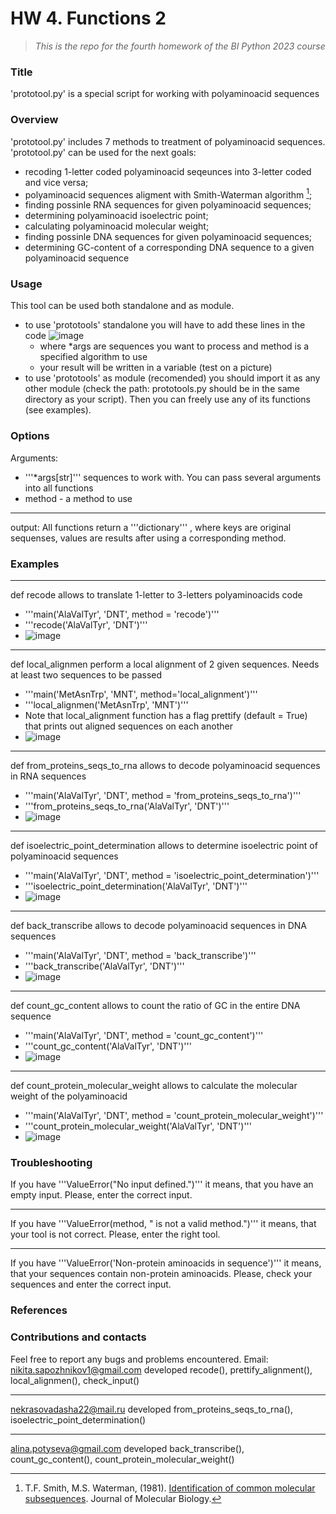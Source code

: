# HW 4. Functions 2
> *This is the repo for the fourth homework of the BI Python 2023 course*

### Title
'prototool.py' is a special script for working with polyaminoacid sequences

### Overview
'prototool.py' includes 7 methods to treatment of polyaminoacid sequences.
'prototool.py' can be used for the next goals:
- recoding 1-letter coded polyaminoacid seqeunces into 3-letter coded and vice versa;
- polyaminoacid sequences aligment with Smith-Waterman algorithm [^1];
- finding possinle RNA sequences for given polyaminoacid sequences;
- determining polyaminoacid isoelectric point;
- calculating polyaminoacid molecular weight;
- finding possinle DNA sequences for given polyaminoacid sequences; 
- determining GC-content of a corresponding DNA sequence to a given polyaminoacid sequence

### Usage
This tool can be used both standalone and as module.
- to use 'prototools' standalone you will have to add these lines in the code
  ![image](https://github.com/NSapozhnikov/HW4_Sapozhnikov/assets/81642791/5fa3cf7f-e6f3-4294-9e81-b1ebe17c8514)
  - where *args are sequences you want to process and method is a specified algorithm to use
  - your result will be written in a variable (test on a picture)
- to use 'prototools' as module (recomended) you should import it as any other module (check the path: prototools.py should be in the same directory as your script). Then you can freely use any of its functions (see examples).

### Options
Arguments:
- '''*args[str]''' sequences to work with. You can pass several arguments into all functions
- method - a method to use
***
output: All functions return a '''dictionary''' , where keys are original sequenses, values are results after using a corresponding method.

### Examples
***
def recode allows to translate 1-letter to 3-letters polyaminoacids code
- '''main('AlaValTyr', 'DNT', method = 'recode')'''
- '''recode('AlaValTyr', 'DNT')'''
- ![image](https://github.com/NSapozhnikov/HW4_Sapozhnikov/assets/81642791/117befa5-feaa-433a-9ac9-23cffe9b024f)

***
def local_alignmen perform a local alignment of 2 given sequences. Needs at least two sequences to be passed
- '''main('MetAsnTrp', 'MNT', method='local_alignment')'''
- '''local_alignmen('MetAsnTrp', 'MNT')'''
- Note that local_alignment function has a flag prettify (default = True) that prints out aligned sequences on each another
- ![image](https://github.com/NSapozhnikov/HW4_Sapozhnikov/assets/81642791/4dd36d24-a177-4419-9053-a5e2923a980c)

***
def from_proteins_seqs_to_rna allows to decode polyaminoacid sequences in RNA sequences
- '''main('AlaValTyr', 'DNT', method = 'from_proteins_seqs_to_rna')'''
- '''from_proteins_seqs_to_rna('AlaValTyr', 'DNT')'''
- ![image](https://github.com/NSapozhnikov/HW4_Sapozhnikov/assets/81642791/9ee92d0d-68a4-471b-b65a-2fa6b46ab844)

***
def isoelectric_point_determination allows to determine isoelectric point of polyaminoacid sequences 
- '''main('AlaValTyr', 'DNT', method = 'isoelectric_point_determination')'''
- '''isoelectric_point_determination('AlaValTyr', 'DNT')'''
- ![image](https://github.com/NSapozhnikov/HW4_Sapozhnikov/assets/81642791/24027a07-b20b-42d4-bb10-4ca7189038d4)

***
def back_transcribe allows to decode polyaminoacid sequences in DNA sequences
- '''main('AlaValTyr', 'DNT', method = 'back_transcribe')'''
- '''back_transcribe('AlaValTyr', 'DNT')'''
- ![image](https://github.com/NSapozhnikov/HW4_Sapozhnikov/assets/81642791/71f07616-a37d-48da-9e63-82b81836b9d7)

***
def count_gc_content allows to count the ratio of GC in the entire DNA sequence
- '''main('AlaValTyr', 'DNT', method = 'count_gc_content')'''
- '''count_gc_content('AlaValTyr', 'DNT')'''
- ![image](https://github.com/NSapozhnikov/HW4_Sapozhnikov/assets/81642791/d2705714-a3e8-4054-8998-61d922a4feb6)

***
def count_protein_molecular_weight allows to calculate the molecular weight of the polyaminoacid
- '''main('AlaValTyr', 'DNT', method = 'count_protein_molecular_weight')'''
- '''count_protein_molecular_weight('AlaValTyr', 'DNT')'''
- ![image](https://github.com/NSapozhnikov/HW4_Sapozhnikov/assets/81642791/cc1eff9a-1b39-4232-98e4-80f622101083)

### Troubleshooting
If you have '''ValueError("No input defined.")''' it means, that you have an empty input. Please, enter the correct input. 
***
If you have '''ValueError(method, " is not a valid method.")''' it means, that your tool is not correct. Please, enter the right tool.
***
If you have '''ValueError('Non-protein aminoacids in sequence')''' it means, that your sequences contain non-protein aminoacids. Please, check your sequences and enter the correct input. 

### References
[^1]: T.F. Smith, M.S. Waterman, (1981). [Identification of common molecular subsequences](https://doi.org/10.1016/0022-2836(81)90087-5). Journal of Molecular Biology.

### Contributions and contacts

Feel free to report any bugs and problems encountered.
Email: nikita.sapozhnikov1@gmail.com developed recode(), prettify_alignment(), local_alignmen(), check_input()
***
nekrasovadasha22@mail.ru developed from_proteins_seqs_to_rna(), isoelectric_point_determination()
*** 
alina.potyseva@gmail.com developed back_transcribe(), count_gc_content(), count_protein_molecular_weight()
